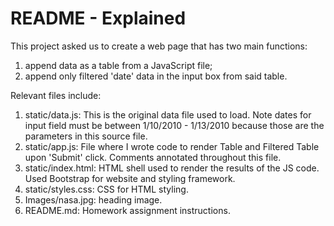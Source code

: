 # README - Explained

This project asked us to create a web page that has two main functions:
1. append data as a table from a JavaScript file;
2. append only filtered 'date' data in the input box from said table.

Relevant files include:
1. static/data.js: This is the original data file used to load.  Note dates for input field must be between 1/10/2010 - 1/13/2010 because those are the parameters in this source file. 
2. static/app.js: File where I wrote code to render Table and Filtered Table upon 'Submit' click.  Comments annotated throughout this file.
3. static/index.html: HTML shell used to render the results of the JS code.  Used Bootstrap for website and styling framework.
4. static/styles.css: CSS for HTML styling.
5. Images/nasa.jpg: heading image.
6. README.md: Homework assignment instructions.
